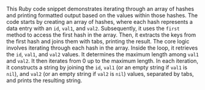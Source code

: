 This Ruby code snippet demonstrates iterating through an array of hashes and printing formatted output based on the values within those hashes. The code starts by creating an array of hashes, where each hash represents a data entry with an `id`, `val1`, and `val2`. Subsequently, it uses the `first` method to access the first hash in the array. Then, it extracts the keys from the first hash and joins them with tabs, printing the result. The core logic involves iterating through each hash in the array. Inside the loop, it retrieves the `id`, `val1`, and `val2` values. It determines the maximum length among `val1` and `val2`. It then iterates from 0 up to the maximum length. In each iteration, it constructs a string by joining the `id`, `val1` (or an empty string if `val1` is `nil`), and `val2` (or an empty string if `val2` is `nil`) values, separated by tabs, and prints the resulting string.
